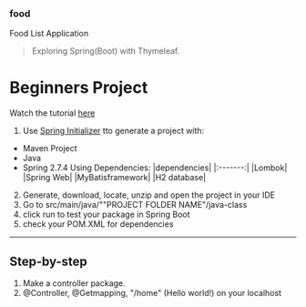 ### food
 Food List Application

>  Exploring Spring(Boot) with Thymeleaf.

# Beginners Project
Watch the tutorial [here](https://www.youtube.com/watch?v=hoVUmn8ZCOo "Spring Boot Thymeleaf Tutorial for beginners")

1. Use [Spring Initializer](https://start.spring.io/) tto generate a project with:
- Maven Project
- Java
- Spring 2.7.4
Using Dependencies:
|dependencies|
|:-------:|
|Lombok|
|Spring Web|
|MyBatisframework|
|H2 database|
2. Generate, download, locate, unzip and open the project in your IDE
3. Go to src/main/java/""PROJECT FOLDER NAME"/java-class
4. click run to test your package in Spring Boot
5. check your POM.XML for dependencies

---
## Step-by-step
1. Make a controller package.
2. @Controller, @Getmapping, "/home" (Hello world!) on your localhost